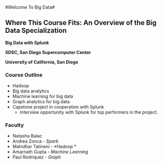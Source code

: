 #Welcome To Big Data#

## Where This Course Fits: An Overview of the Big Data Specialization ##

**Big Data with Splunk**

**SDSC, San Diego Supercomputer Center**

**University of California, San Diego** 

### Course Outline ####
+ Hadoop
+ Big data analytics
+ Machine learning for big data
+ Graph analytics for big data
+ Capstone project in cooperation with Splunk
	- Interview opportunity with Splunk for top performers in the project.

### Faculty ###
+ Natasha Balac
+ Andrea Zonca - *Spark*
+ Mahidhar Tatineni - *Hadoop *
+ Amarnath Gupta - *Machine Learning*
+ Paul Rodriquez - *Graph*


